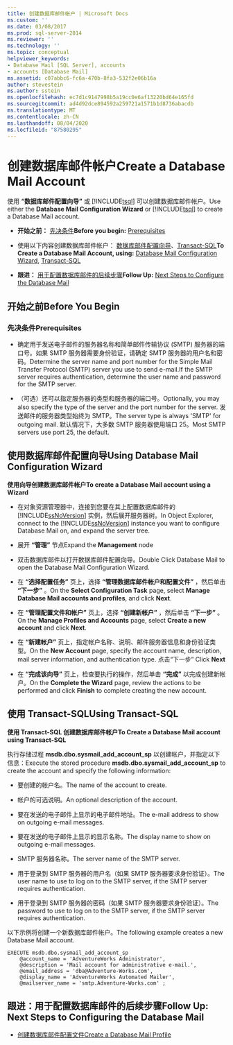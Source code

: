 ```yaml
---
title: 创建数据库邮件帐户 | Microsoft Docs
ms.custom: ''
ms.date: 03/08/2017
ms.prod: sql-server-2014
ms.reviewer: ''
ms.technology: ''
ms.topic: conceptual
helpviewer_keywords:
- Database Mail [SQL Server], accounts
- accounts [Database Mail]
ms.assetid: c07abbc6-fc6a-470b-8fa3-532f2e06b16a
author: stevestein
ms.author: sstein
ms.openlocfilehash: ec7d1c9147998b5a19cc0e6af13220bd64e165fd
ms.sourcegitcommit: ad4d92dce894592a259721a1571b1d8736abacdb
ms.translationtype: MT
ms.contentlocale: zh-CN
ms.lasthandoff: 08/04/2020
ms.locfileid: "87580295"
---
```

# <a name="create-a-database-mail-account"></a><span data-ttu-id="388b7-102">创建数据库邮件帐户</span><span class="sxs-lookup"><span data-stu-id="388b7-102">Create a Database Mail Account</span></span>
  <span data-ttu-id="388b7-103">使用 **“数据库邮件配置向导”** 或 [!INCLUDE[tsql](../../includes/tsql-md.md)] 可以创建数据库邮件帐户。</span><span class="sxs-lookup"><span data-stu-id="388b7-103">Use either the **Database Mail Configuration Wizard** or [!INCLUDE[tsql](../../includes/tsql-md.md)] to create a Database Mail account.</span></span>  
  
-   <span data-ttu-id="388b7-104">**开始之前：** [先决条件](#Prerequisites)</span><span class="sxs-lookup"><span data-stu-id="388b7-104">**Before you begin:**  [Prerequisites](#Prerequisites)</span></span>  
  
-   <span data-ttu-id="388b7-105">使用以下内容创建数据库邮件帐户：  [数据库邮件配置向导](#SSMSProcedure)、[Transact-SQL](#TsqlProcedure)</span><span class="sxs-lookup"><span data-stu-id="388b7-105">**To Create a Database Mail Account, using:**  [Database Mail Configuration Wizard](#SSMSProcedure), [Transact-SQL](#TsqlProcedure)</span></span>  
  
-   <span data-ttu-id="388b7-106">**跟进：** [用于配置数据库邮件的后续步骤](#FollowUp)</span><span class="sxs-lookup"><span data-stu-id="388b7-106">**Follow Up:**  [Next Steps to Configure the Database Mail](#FollowUp)</span></span>  
  
##  <a name="before-you-begin"></a><a name="BeforeYouBegin"></a> <span data-ttu-id="388b7-107">开始之前</span><span class="sxs-lookup"><span data-stu-id="388b7-107">Before You Begin</span></span>  
  
###  <a name="prerequisites"></a><a name="Prerequisites"></a><span data-ttu-id="388b7-108">先决条件</span><span class="sxs-lookup"><span data-stu-id="388b7-108">Prerequisites</span></span>  
  
-   <span data-ttu-id="388b7-109">确定用于发送电子邮件的服务器名称和简单邮件传输协议 (SMTP) 服务器的端口号。如果 SMTP 服务器需要身份验证，请确定 SMTP 服务器的用户名和密码。</span><span class="sxs-lookup"><span data-stu-id="388b7-109">Determine the server name and port number for the Simple Mail Transfer Protocol (SMTP) server you use to send e-mail.If the SMTP server requires authentication, determine the user name and password for the SMTP server.</span></span>  
  
-   <span data-ttu-id="388b7-110">（可选）还可以指定服务器的类型和服务器的端口号。</span><span class="sxs-lookup"><span data-stu-id="388b7-110">Optionally, you may also specify the type of the server and the port number for the server.</span></span> <span data-ttu-id="388b7-111">发送邮件的服务器类型始终为 SMTP。</span><span class="sxs-lookup"><span data-stu-id="388b7-111">The server type is always 'SMTP' for outgoing mail.</span></span> <span data-ttu-id="388b7-112">默认情况下，大多数 SMTP 服务器使用端口 25。</span><span class="sxs-lookup"><span data-stu-id="388b7-112">Most SMTP servers use port 25, the default.</span></span>  
  
##  <a name="using-database-mail-configuration-wizard"></a><a name="SSMSProcedure"></a> <span data-ttu-id="388b7-113">使用数据库邮件配置向导</span><span class="sxs-lookup"><span data-stu-id="388b7-113">Using Database Mail Configuration Wizard</span></span>  
 <span data-ttu-id="388b7-114">**使用向导创建数据库邮件帐户**</span><span class="sxs-lookup"><span data-stu-id="388b7-114">**To create a Database Mail account using a Wizard**</span></span>  
  
-   <span data-ttu-id="388b7-115">在对象资源管理器中，连接到您要在其上配置数据库邮件的 [!INCLUDE[ssNoVersion](../../includes/ssnoversion-md.md)] 实例，然后展开服务器树。</span><span class="sxs-lookup"><span data-stu-id="388b7-115">In Object Explorer, connect to the [!INCLUDE[ssNoVersion](../../includes/ssnoversion-md.md)] instance you want to configure Database Mail on, and expand the server tree.</span></span>  
  
-   <span data-ttu-id="388b7-116">展开 **“管理”** 节点</span><span class="sxs-lookup"><span data-stu-id="388b7-116">Expand the **Management** node</span></span>  
  
-   <span data-ttu-id="388b7-117">双击数据库邮件以打开数据库邮件配置向导。</span><span class="sxs-lookup"><span data-stu-id="388b7-117">Double Click Database Mail to open the Database Mail Configuration Wizard.</span></span>  
  
-   <span data-ttu-id="388b7-118">在 **“选择配置任务”** 页上，选择 **“管理数据库邮件帐户和配置文件”** ，然后单击 **“下一步”** 。</span><span class="sxs-lookup"><span data-stu-id="388b7-118">On the **Select Configuration Task** page, select **Manage Database Mail accounts and profiles**, and click **Next**.</span></span>  
  
-   <span data-ttu-id="388b7-119">在 **“管理配置文件和帐户”** 页上，选择 **“创建新帐户”** ，然后单击 **“下一步”** 。</span><span class="sxs-lookup"><span data-stu-id="388b7-119">On the **Manage Profiles and Accounts** page, select **Create a new account** and click **Next**.</span></span>  
  
-   <span data-ttu-id="388b7-120">在 **“新建帐户”** 页上，指定帐户名称、说明、邮件服务器信息和身份验证类型。</span><span class="sxs-lookup"><span data-stu-id="388b7-120">On the **New Account** page, specify the account name, description, mail server information, and authentication type.</span></span> <span data-ttu-id="388b7-121">点击“下一步” </span><span class="sxs-lookup"><span data-stu-id="388b7-121">Click **Next**</span></span>  
  
-   <span data-ttu-id="388b7-122">在 **“完成该向导”** 页上，检查要执行的操作，然后单击 **“完成”** 以完成创建新帐户。</span><span class="sxs-lookup"><span data-stu-id="388b7-122">On the **Complete the Wizard** page, review the actions to be performed and click **Finish** to complete creating the new account.</span></span>  
  
##  <a name="using-transact-sql"></a><a name="TsqlProcedure"></a> <span data-ttu-id="388b7-123">使用 Transact-SQL</span><span class="sxs-lookup"><span data-stu-id="388b7-123">Using Transact-SQL</span></span>  
 <span data-ttu-id="388b7-124">**使用 Transact-SQL 创建数据库邮件帐户**</span><span class="sxs-lookup"><span data-stu-id="388b7-124">**To Create a Database Mail account using Transact-SQL**</span></span>  
  
 <span data-ttu-id="388b7-125">执行存储过程 **msdb.dbo.sysmail_add_account_sp** 以创建帐户，并指定以下信息：</span><span class="sxs-lookup"><span data-stu-id="388b7-125">Execute the stored procedure **msdb.dbo.sysmail_add_account_sp** to create the account and specify the following information:</span></span>  
  
-   <span data-ttu-id="388b7-126">要创建的帐户名。</span><span class="sxs-lookup"><span data-stu-id="388b7-126">The name of the account to create.</span></span>  
  
-   <span data-ttu-id="388b7-127">帐户的可选说明。</span><span class="sxs-lookup"><span data-stu-id="388b7-127">An optional description of the account.</span></span>  
  
-   <span data-ttu-id="388b7-128">要在发送的电子邮件上显示的电子邮件地址。</span><span class="sxs-lookup"><span data-stu-id="388b7-128">The e-mail address to show on outgoing e-mail messages.</span></span>  
  
-   <span data-ttu-id="388b7-129">要在发送的电子邮件上显示的显示名称。</span><span class="sxs-lookup"><span data-stu-id="388b7-129">The display name to show on outgoing e-mail messages.</span></span>  
  
-   <span data-ttu-id="388b7-130">SMTP 服务器名称。</span><span class="sxs-lookup"><span data-stu-id="388b7-130">The server name of the SMTP server.</span></span>  
  
-   <span data-ttu-id="388b7-131">用于登录到 SMTP 服务器的用户名（如果 SMTP 服务器要求身份验证）。</span><span class="sxs-lookup"><span data-stu-id="388b7-131">The user name to use to log on to the SMTP server, if the SMTP server requires authentication.</span></span>  
  
-   <span data-ttu-id="388b7-132">用于登录到 SMTP 服务器的密码（如果 SMTP 服务器要求身份验证）。</span><span class="sxs-lookup"><span data-stu-id="388b7-132">The password to use to log on to the SMTP server, if the SMTP server requires authentication.</span></span>  
  
 <span data-ttu-id="388b7-133">以下示例将创建一个新数据库邮件帐户。</span><span class="sxs-lookup"><span data-stu-id="388b7-133">The following example creates a new Database Mail account.</span></span>  
  
```  
EXECUTE msdb.dbo.sysmail_add_account_sp  
    @account_name = 'AdventureWorks Administrator',  
    @description = 'Mail account for administrative e-mail.',  
    @email_address = 'dba@Adventure-Works.com',  
    @display_name = 'AdventureWorks Automated Mailer',  
    @mailserver_name = 'smtp.Adventure-Works.com' ;  
```  
  
##  <a name="follow-up-next-steps-to-configuring-the-database-mail"></a><a name="FollowUp"></a> <span data-ttu-id="388b7-134">跟进：用于配置数据库邮件的后续步骤</span><span class="sxs-lookup"><span data-stu-id="388b7-134">Follow Up: Next Steps to Configuring the Database Mail</span></span>  
  
-   [<span data-ttu-id="388b7-135">创建数据库邮件配置文件</span><span class="sxs-lookup"><span data-stu-id="388b7-135">Create a Database Mail Profile</span></span>](create-a-database-mail-profile.md)  
  
  

